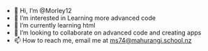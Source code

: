 - 👋 Hi, I’m @Morley12
- 👀 I’m interested in Learning more advanced code
- 🌱 I’m currently learning html
- 💞️ I’m looking to collaborate on advanced code and creating apps
- 📫 How to reach me, email me at ms74@mahurangi.school.nz

<!---
Morley12/Morley12 is a ✨ special ✨ repository because its `README.md` (this file) appears on your GitHub profile.
You can click the Preview link to take a look at your changes.
--->
